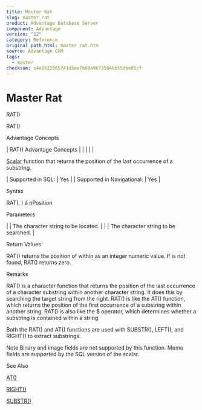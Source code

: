 ```yaml
---
title: Master Rat
slug: master_rat
product: Advantage Database Server
component: Advantage
version: "12"
category: Reference
original_path_html: master_rat.htm
source: Advantage CHM
tags:
  - master
checksum: c4e1522865741d3ae7b69a96735048b55dbe05cf
---
```


# Master Rat

RAT()

RAT()

Advantage Concepts

| RAT()  Advantage Concepts |  |  |  |  |

[Scalar](master_supported_scalar_functions.md) function that returns the position of the last occurrence of a substring.

| Supported in SQL: | Yes |
| Supported in Navigational: | Yes |

Syntax

RAT(<cSearch>, <cTarget>) à nPosition

Parameters

| <cSearch> | The character string to be located. |
| <cTarget> | The character string to be searched. |

Return Values

RAT() returns the position of <cSearch> within <cTarget> as an integer numeric value. If <cSearch> is not found, RAT() returns zero.

Remarks

RAT() is a character function that returns the position of the last occurrence of a character substring within another character string. It does this by searching the target string from the right. RAT() is like the AT() function, which returns the position of the first occurrence of a substring within another string. RAT() is also like the $ operator, which determines whether a substring is contained within a string.

Both the RAT() and AT() functions are used with SUBSTR(), LEFT(), and RIGHT() to extract substrings.

Note Binary and image fields are not supported by this function. Memo fields are supported by the SQL version of the scalar.

See Also

[AT()](master_at.md)

[RIGHT()](master_right.md)

[SUBSTR()](master_substr.md)
